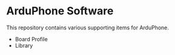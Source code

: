 ArduPhone Software
==================

This repository contains various supporting items for ArduPhone.

 * Board Profile
 * Library
